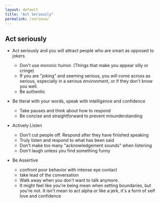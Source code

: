 ```yaml
---
layout: default
title: "Act Seriously"
permalink: /serious/
---
```


## Act seriously


- Act seriously and you will attract people who are smart as opposed to jokers
	- Don't use moronic humor. (Things that make you appear silly or cringe)
	- If you are "joking" and seeming serious, you will come across as serious, especially in a serious environment, or if they don't know you well.
	- Be authentic


- Be literal with your words, speak with intelligence and confidence
	- Take pauses and think about how to respond
	- Be concise and straightforward to prevent misunderstanding

- Actively Listen
	- Don't cut people off. Respond after they have finished speaking
	- Truly listen and respond to what has been said
	- Don't make too many "acknowledgement sounds" when listening 
	- Don't laugh unless you find something funny


- Be Assertive
	- confront poor behavior with intense eye contact
	- take lead of the conversation
	- Walk away when you don't want to talk anymore.
	- It might feel like you're being mean when setting boundaries, but you're not. It isn't mean to act alpha or like a jerk, it's a form of self love and confidence




